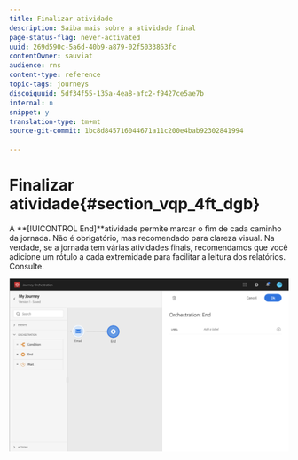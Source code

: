 ```yaml
---
title: Finalizar atividade
description: Saiba mais sobre a atividade final
page-status-flag: never-activated
uuid: 269d590c-5a6d-40b9-a879-02f5033863fc
contentOwner: sauviat
audience: rns
content-type: reference
topic-tags: journeys
discoiquuid: 5df34f55-135a-4ea8-afc2-f9427ce5ae7b
internal: n
snippet: y
translation-type: tm+mt
source-git-commit: 1bc8d845716044671a11c200e4bab92302841994

---
```



# Finalizar atividade{#section_vqp_4ft_dgb}

A **[!UICONTROL End]**atividade permite marcar o fim de cada caminho da jornada. Não é obrigatório, mas recomendado para clareza visual. Na verdade, se a jornada tem várias atividades finais, recomendamos que você adicione um rótulo a cada extremidade para facilitar a leitura dos relatórios. Consulte[](../reporting/about-journey-reports.md).

![](../assets/journey54.png)
